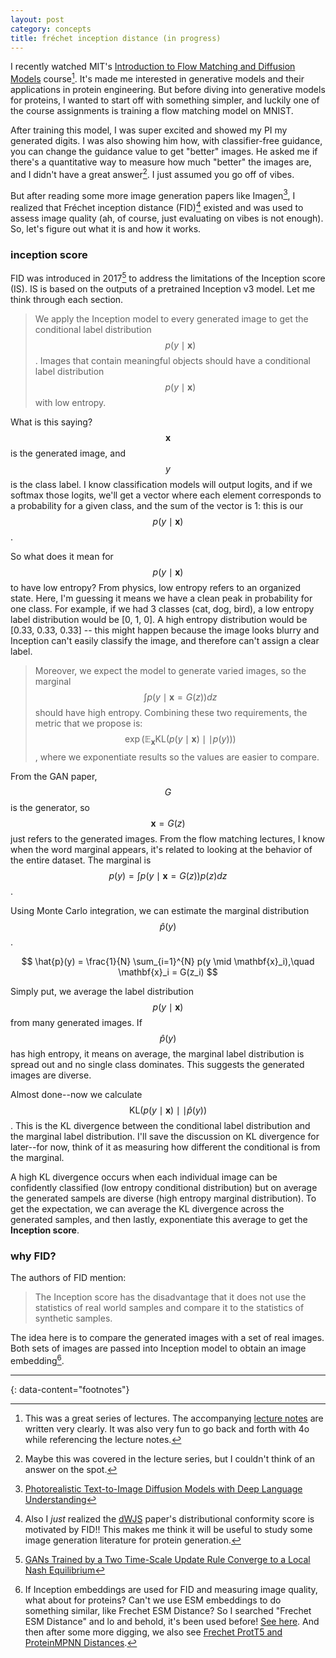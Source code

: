 ```yaml
---
layout: post
category: concepts
title: fréchet inception distance (in progress)
---
```


I recently watched MIT's [Introduction to Flow Matching and Diffusion Models](https://diffusion.csail.mit.edu/) course[^1]. It's made me interested in generative models and their applications in protein engineering. But before diving into generative models for proteins, I wanted to start off with something simpler, and luckily one of the course assignments is training a flow matching model on MNIST.

After training this model, I was super excited and showed my PI my generated digits. I was also showing him how, with classifier-free guidance, you can change the guidance value to get "better" images. He asked me if there's a quantitative way to measure how much "better" the images are, and I didn't have a great answer[^2]. I just assumed you go off of vibes.

But after reading some more image generation papers like Imagen[^3], I realized that Fréchet inception distance (FID)[^4] existed and was used to assess image quality (ah, of course, just evaluating on vibes is not enough). So, let's figure out what it is and how it works.

### inception score
FID was introduced in 2017[^5] to address the limitations of the Inception score (IS). IS is based on the outputs of a pretrained Inception v3 model. Let me think through each section.

>We apply the Inception model to every generated image to get the conditional label distribution $$p(y\mid \mathbf{x})$$. Images that contain meaningful objects should have a conditional label distribution $$p(y\mid \mathbf{x})$$ with low entropy.

What is this saying? $$\mathbf{x}$$ is the generated image, and $$y$$ is the class label. I know classification models will output logits, and if we softmax those logits, we'll get a vector where each element corresponds to a probability for a given class, and the sum of the vector is 1: this is our $$p(y\mid \mathbf{x})$$.

So what does it mean for $$p(y\mid \mathbf{x})$$ to have low entropy? From physics, low entropy refers to an organized state. Here, I'm guessing it means we have a clean peak in probability for one class. For example, if we had 3 classes (cat, dog, bird), a low entropy label distribution would be [0, 1, 0]. A high entropy distribution would be [0.33, 0.33, 0.33] -- this might happen because the image looks blurry and Inception can't easily classify the image, and therefore can't assign a clear label.

>Moreover, we expect the model to generate varied images, so the marginal $$\int p(y \mid \mathbf{x}=G(z)) dz$$ should have high entropy. Combining these two requirements, the metric that we propose is: $$\exp(\mathbb{E}_\mathbf{x} \text{KL}(p(y \mid \mathbf{x})\mid\mid p(y)))$$, where we exponentiate results so the values are easier to compare.

From the GAN paper, $$G$$ is the generator, so $$\mathbf{x}=G(z)$$ just refers to the generated images. From the flow matching lectures, I know when the word marginal appears, it's related to looking at the behavior of the entire dataset. The marginal is $$p(y) = \int p(y \mid \mathbf{x}=G(z))p(z)dz$$.

Using Monte Carlo integration, we can estimate the marginal distribution $$\hat{p}(y)$$.

$$
\hat{p}(y) = \frac{1}{N} \sum_{i=1}^{N} p(y \mid \mathbf{x}_i),\quad \mathbf{x}_i = G(z_i)
$$

Simply put, we average the label distribution $$p(y \mid \mathbf{x})$$ from many generated images. If $$\hat{p}(y)$$ has high entropy, it means on average, the marginal label distribution is spread out and no single class dominates. This suggests the generated images are diverse.

Almost done--now we calculate $$\text{KL}(p(y \mid \mathbf{x})\mid\mid \hat{p}(y))$$. This is the KL divergence between the conditional label distribution and the marginal label distribution. I'll save the discussion on KL divergence for later--for now, think of it as measuring how different the conditional is from the marginal.

A high KL divergence occurs when each individual image can be confidently classified (low entropy conditional distribution) but on average the generated sampels are diverse (high entropy marginal distribution). To get the expectation, we can average the KL divergence across the generated samples, and then lastly, exponentiate this average to get the **Inception score**.

### why FID?
The authors of FID mention:
>The Inception score has the disadvantage that it does not use the statistics of real world samples and compare it to the statistics of synthetic samples.

The idea here is to compare the generated images with a set of real images. Both sets of images are passed into Inception model to obtain an image embedding[^6].

---
{: data-content="footnotes"}
[^1]: This was a great series of lectures. The accompanying [lecture notes](https://diffusion.csail.mit.edu/docs/lecture-notes.pdf) are written very clearly. It was also very fun to go back and forth with 4o while referencing the lecture notes.
[^2]: Maybe this was covered in the lecture series, but I couldn't think of an answer on the spot.
[^3]: [Photorealistic Text-to-Image Diffusion Models with Deep Language Understanding](https://arxiv.org/abs/2205.11487)
[^4]: Also I *just* realized the [dWJS](https://arxiv.org/pdf/2306.12360) paper's distributional conformity score is motivated by FID!! This makes me think it will be useful to study some image generation literature for protein generation.
[^5]: [GANs Trained by a Two Time-Scale Update Rule Converge to a Local Nash Equilibrium](https://arxiv.org/abs/1706.08500)
[^6]: If Inception embeddings are used for FID and measuring image quality, what about for proteins? Can't we use ESM embeddings to do something similar, like Frechet ESM Distance? So I searched "Frechet ESM Distance" and lo and behold, it's been used before! [See here](https://openreview.net/pdf?id=JPOW9FToYX). And then after some more digging, we also see [Frechet ProtT5 and ProteinMPNN Distances](https://arxiv.org/pdf/2403.03726). 